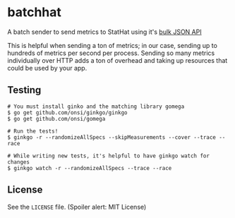 batchhat
========

A batch sender to send metrics to StatHat using it's [bulk JSON API](https://www.stathat.com/docs/api#json)

This is helpful when sending a ton of metrics; in our case, sending up to hundreds of metrics per second per
process. Sending so many metrics individually over HTTP adds a ton of overhead and taking up resources that
could be used by your app.

Testing
-------

```
# You must install ginko and the matching library gomega
$ go get github.com/onsi/ginkgo/ginkgo
$ go get github.com/onsi/gomega

# Run the tests!
$ ginkgo -r --randomizeAllSpecs --skipMeasurements --cover --trace --race

# While writing new tests, it's helpful to have ginkgo watch for changes
$ ginkgo watch -r --randomizeAllSpecs --trace --race
```

License
-------

See the `LICENSE` file. (Spoiler alert: MIT License)
